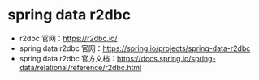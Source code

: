 # spring data r2dbc
* r2dbc 官网：https://r2dbc.io/
* spring data r2dbc 官网：https://spring.io/projects/spring-data-r2dbc
* spring data r2dbc 官方文档：https://docs.spring.io/spring-data/relational/reference/r2dbc.html
